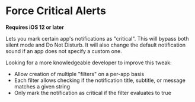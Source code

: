 Force Critical Alerts
=====================

**Requires iOS 12 or later**

Lets you mark certain app's notifications as "critical". This will bypass both silent mode and Do Not Disturb.
It will also change the default notification sound if an app does not specify a custom one.

Looking for a more knowledgeable developer to improve this tweak:

- Allow creation of multiple "filters" on a per-app basis
- Each filter allows checking if the notification title, subtitle, or message matches a given string
- Only mark the notification as critical if the filter evaluates to true
